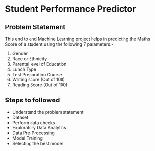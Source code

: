 # Student Performance Predictor
## Problem Statement
This end to end Machine Learning project helps in predicting the Maths Score of a student using the following 7 parameters:-

1. Gender
2. Race or Ethnicity
3. Parental level of Education
4. Lunch Type
5. Test Preparation Course
6. Writing score (Out of 100)
7. Reading Score (Out of 100)

## Steps to followed 
- Understand the problem statement
- Dataset
- Perform data checks
- Exploratory Data Analytics
- Data Pre-Processing
- Model Training
- Selecting the best model